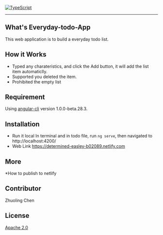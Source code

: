 
[![TypeScript](https://badges.frapsoft.com/typescript/code/typescript.svg?v=101)](https://github.com/ellerbrock/typescript-badges/)

----
What's Everyday-todo-App
---------
This web application is to build a everyday todo list.

How it Works
--------
* Typed any charateristics, and click the Add button, it will add the list item automaticlly.
* Supported you deleted the item.
* Prohibited the empty list

Requirement 
----
Using [angular-cli](https://github.com/angular/angular-cli) version 1.0.0-beta.28.3.

Installation
--------
* Run it local
In terminal and in todo file, run `ng serve`, then navigated to http://localhost:4200/
* Web Link
https://determined-easley-b02089.netlify.com

More
--------
*How to publish to netlify

Contributor
--------
Zhuoling Chen

License 
--------
[Apache 2.0](LICENSE) 
